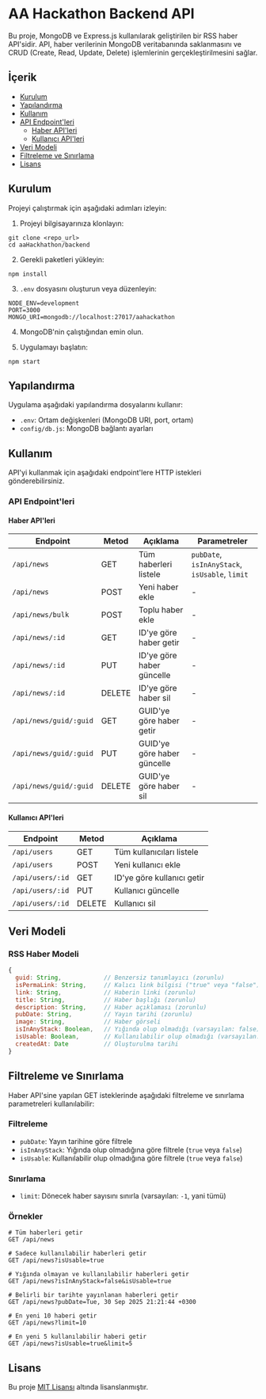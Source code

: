 # AA Hackathon Backend API

Bu proje, MongoDB ve Express.js kullanılarak geliştirilen bir RSS haber API'sidir. API, haber verilerinin MongoDB veritabanında saklanmasını ve CRUD (Create, Read, Update, Delete) işlemlerinin gerçekleştirilmesini sağlar.

## İçerik

- [Kurulum](#kurulum)
- [Yapılandırma](#yapılandırma)
- [Kullanım](#kullanım)
- [API Endpoint'leri](#api-endpointleri)
  - [Haber API'leri](#haber-apileri)
  - [Kullanıcı API'leri](#kullanıcı-apileri)
- [Veri Modeli](#veri-modeli)
- [Filtreleme ve Sınırlama](#filtreleme-ve-sınırlama)
- [Lisans](#lisans)

## Kurulum

Projeyi çalıştırmak için aşağıdaki adımları izleyin:

1. Projeyi bilgisayarınıza klonlayın:

```
git clone <repo_url>
cd aaHackhathon/backend
```

2. Gerekli paketleri yükleyin:

```
npm install
```

3. `.env` dosyasını oluşturun veya düzenleyin:

```
NODE_ENV=development
PORT=3000
MONGO_URI=mongodb://localhost:27017/aahackathon
```

4. MongoDB'nin çalıştığından emin olun.

5. Uygulamayı başlatın:

```
npm start
```

## Yapılandırma

Uygulama aşağıdaki yapılandırma dosyalarını kullanır:

- `.env`: Ortam değişkenleri (MongoDB URI, port, ortam)
- `config/db.js`: MongoDB bağlantı ayarları

## Kullanım

API'yi kullanmak için aşağıdaki endpoint'lere HTTP istekleri gönderebilirsiniz.

### API Endpoint'leri

#### Haber API'leri

| Endpoint | Metod | Açıklama | Parametreler |
|----------|-------|----------|-------------|
| `/api/news` | GET | Tüm haberleri listele | `pubDate`, `isInAnyStack`, `isUsable`, `limit` |
| `/api/news` | POST | Yeni haber ekle | - |
| `/api/news/bulk` | POST | Toplu haber ekle | - |
| `/api/news/:id` | GET | ID'ye göre haber getir | - |
| `/api/news/:id` | PUT | ID'ye göre haber güncelle | - |
| `/api/news/:id` | DELETE | ID'ye göre haber sil | - |
| `/api/news/guid/:guid` | GET | GUID'ye göre haber getir | - |
| `/api/news/guid/:guid` | PUT | GUID'ye göre haber güncelle | - |
| `/api/news/guid/:guid` | DELETE | GUID'ye göre haber sil | - |

#### Kullanıcı API'leri

| Endpoint | Metod | Açıklama |
|----------|-------|----------|
| `/api/users` | GET | Tüm kullanıcıları listele |
| `/api/users` | POST | Yeni kullanıcı ekle |
| `/api/users/:id` | GET | ID'ye göre kullanıcı getir |
| `/api/users/:id` | PUT | Kullanıcı güncelle |
| `/api/users/:id` | DELETE | Kullanıcı sil |

## Veri Modeli

### RSS Haber Modeli

```javascript
{
  guid: String,            // Benzersiz tanımlayıcı (zorunlu)
  isPermaLink: String,     // Kalıcı link bilgisi ("true" veya "false")
  link: String,            // Haberin linki (zorunlu)
  title: String,           // Haber başlığı (zorunlu)
  description: String,     // Haber açıklaması (zorunlu)
  pubDate: String,         // Yayın tarihi (zorunlu)
  image: String,           // Haber görseli
  isInAnyStack: Boolean,   // Yığında olup olmadığı (varsayılan: false)
  isUsable: Boolean,       // Kullanılabilir olup olmadığı (varsayılan: true)
  createdAt: Date          // Oluşturulma tarihi
}
```

## Filtreleme ve Sınırlama

Haber API'sine yapılan GET isteklerinde aşağıdaki filtreleme ve sınırlama parametreleri kullanılabilir:

### Filtreleme

- `pubDate`: Yayın tarihine göre filtrele
- `isInAnyStack`: Yığında olup olmadığına göre filtrele (`true` veya `false`)
- `isUsable`: Kullanılabilir olup olmadığına göre filtrele (`true` veya `false`)

### Sınırlama

- `limit`: Dönecek haber sayısını sınırla (varsayılan: `-1`, yani tümü)

### Örnekler

```
# Tüm haberleri getir
GET /api/news

# Sadece kullanılabilir haberleri getir
GET /api/news?isUsable=true

# Yığında olmayan ve kullanılabilir haberleri getir
GET /api/news?isInAnyStack=false&isUsable=true

# Belirli bir tarihte yayınlanan haberleri getir
GET /api/news?pubDate=Tue, 30 Sep 2025 21:21:44 +0300

# En yeni 10 haberi getir
GET /api/news?limit=10

# En yeni 5 kullanılabilir haberi getir
GET /api/news?isUsable=true&limit=5
```

## Lisans

Bu proje [MIT Lisansı](https://opensource.org/licenses/MIT) altında lisanslanmıştır.
